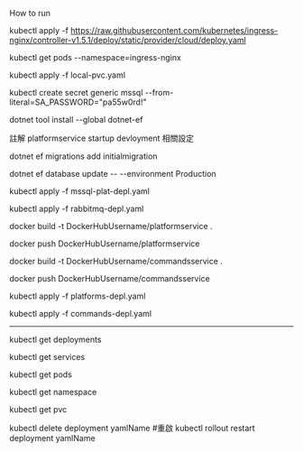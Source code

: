 How to run

kubectl apply -f https://raw.githubusercontent.com/kubernetes/ingress-nginx/controller-v1.5.1/deploy/static/provider/cloud/deploy.yaml

kubectl get pods --namespace=ingress-nginx

kubectl apply -f local-pvc.yaml

kubectl create secret generic mssql --from-literal=SA_PASSWORD="pa55w0rd!"

dotnet tool install --global dotnet-ef

註解 platformservice startup devloyment 相關設定

dotnet ef migrations add initialmigration

dotnet ef database update -- --environment Production

kubectl apply -f mssql-plat-depl.yaml

kubectl apply -f rabbitmq-depl.yaml

docker build -t DockerHubUsername/platformservice .

docker push DockerHubUsername/platformservice

docker build -t DockerHubUsername/commandsservice .

docker push DockerHubUsername/commandsservice

kubectl apply -f platforms-depl.yaml

kubectl apply -f commands-depl.yaml

***

kubectl get deployments

kubectl get services

kubectl get pods

kubectl get namespace

kubectl get pvc

kubectl delete deployment yamlName
#重啟
kubectl rollout restart deployment yamlName